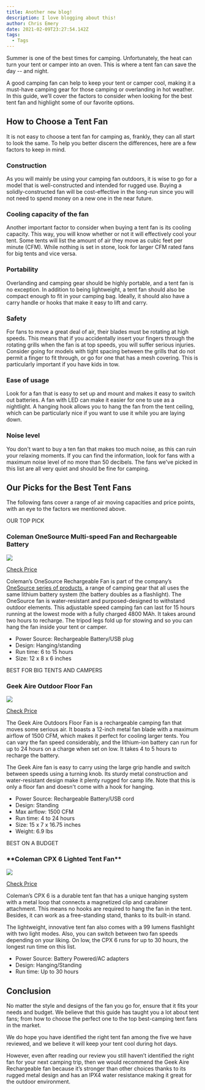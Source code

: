 ```yaml
---
title: Another new blog!
description: I love blogging about this!
author: Chris Emery
date: 2021-02-09T23:27:54.142Z
tags:
  - Tags
---
```

Summer is one of the best times for camping. Unfortunately, the heat can turn your tent or camper into an oven. This is where a tent fan can save the day -- and night.

A good camping fan can help to keep your tent or camper cool, making it a must-have camping gear for those camping or overlanding in hot weather. In this guide, we’ll cover the factors to consider when looking for the best tent fan and highlight some of our favorite options.

<div class="_form_23"></div><script src="https://emery.activehosted.com/f/embed.php?id=23" type="text/javascript" charset="utf-8"></script>

## **How to Choose a Tent Fan**

It is not easy to choose a tent fan for camping as, frankly, they can all start to look the same. To help you better discern the differences, here are a few factors to keep in mind.



### **Construction**

As you will mainly be using your camping fan outdoors, it is wise to go for a model that is well-constructed and intended for rugged use. Buying a solidly-constructed fan will be cost-effective in the long-run since you will not need to spend money on a new one in the near future.

### **Cooling capacity of the fan**

Another important factor to consider when buying a tent fan is its cooling capacity. This way, you will know whether or not it will effectively cool your tent. Some tents will list the amount of air they move as cubic feet per minute (CFM). While nothing is set in stone, look for larger CFM rated fans for big tents and vice versa.

### **Portability**

Overlanding and camping gear should be highly portable, and a tent fan is no exception. In addition to being lightweight, a tent fan should also be compact enough to fit in your camping bag. Ideally, it should also have a carry handle or hooks that make it easy to lift and carry.

### **Safety**

For fans to move a great deal of air, their blades must be rotating at high speeds. This means that if you accidentally insert your fingers through the rotating grills when the fan is at top speeds, you will suffer serious injuries. Consider going for models with tight spacing between the grills that do not permit a finger to fit through, or go for one that has a mesh covering. This is particularly important if you have kids in tow.

### **Ease of usage**

Look for a fan that is easy to set up and mount and makes it easy to switch out batteries. A fan with LED can make it easier for one to use as a nightlight. A hanging hook allows you to hang the fan from the tent ceiling, which can be particularly nice if you want to use it while you are laying down.

### **Noise level**

You don't want to buy a ten fan that makes too much noise, as this can ruin your relaxing moments. If you can find the information, look for fans with a maximum noise level of no more than 50 decibels. The fans we've picked in this list are all very quiet and should be fine for camping.

## **Our Picks for the Best Tent Fans**

The following fans cover a range of air moving capacities and price points, with an eye to the factors we mentioned above.

OUR TOP PICK

### **Coleman OneSource Multi-speed Fan and Rechargeable Battery**

[![](./images/colman_onesource_fan.jpg)](https://www.amazon.com/Coleman-Rechargeable-OneSource-Lithium-Battery/dp/B082QLSR83?th=1&linkCode=ll1&tag=ordealist-20&linkId=9471f313e9c9396a5f4a841cbc3ae67d&language=en_US&ref_=as_li_ss_tl)

[Check Price](https://www.amazon.com/Coleman-Rechargeable-OneSource-Lithium-Battery/dp/B082QLSR83?th=1&linkCode=ll1&tag=ordealist-20&linkId=9471f313e9c9396a5f4a841cbc3ae67d&language=en_US&ref_=as_li_ss_tl)

Coleman’s OneSource Rechargeable Fan is part of the company’s [OneSource series of products](https://www.amazon.com/stores/page/0319F4D9-CA4D-425F-A90B-19A841D87676?ingress=0&visitId=c3fd7046-d081-4d12-9c5c-e1dde3f83f0d&store_ref=SLP_FW_1AE69CA2-BE8F-43CB-809B-5F9A555EB7CC&linkCode=ll2&tag=ordealist-20&linkId=923d14e5c6b5cd86c237dc628d11ed6f&language=en_US&ref_=as_li_ss_tl), a range of camping gear that all uses the same lithium battery system (the battery doubles as a flashlight). The OneSource fan is water-resistant and purposed-designed to withstand outdoor elements. This adjustable speed camping fan can last for 15 hours running at the lowest mode with a fully charged 4800 MAh. It takes around two hours to recharge. The tripod legs fold up for stowing and so you can hang the fan inside your tent or camper.

* Power Source: Rechargeable Battery/USB plug
* Design: Hanging/standing
* Run time: 6 to 15 hours
* Size: 12 x 8 x 6 inches

BEST FOR BIG TENTS AND CAMPERS

### **Geek Aire Outdoor Floor Fan**

[![](./images/geek_aire_fan.jpg)](https://www.amazon.com/Geek-Aire-Cordless-Variable-Rechargeable/dp/B0856SYL43?&linkCode=ll1&tag=ordealist-20&linkId=99a10da275b801991eff422ad5d1b58c&language=en_US&ref_=as_li_ss_tl)

[Check Price](https://www.amazon.com/Geek-Aire-Cordless-Variable-Rechargeable/dp/B0856SYL43?&linkCode=ll1&tag=ordealist-20&linkId=99a10da275b801991eff422ad5d1b58c&language=en_US&ref_=as_li_ss_tl)

The Geek Aire Outdoors Floor Fan is a rechargeable camping fan that moves some serious air. It boasts a 12-inch metal fan blade with a maximum airflow of 1500 CFM, which makes it perfect for cooling larger tents. You can vary the fan speed considerably, and the lithium-ion battery can run for up to 24 hours on a charge when set on low. It takes 4 to 5 hours to recharge the battery.

The Geek Aire fan is easy to carry using the large grip handle and switch between speeds using a turning knob. Its sturdy metal construction and water-resistant design make it plenty rugged for camp life. Note that this is only a floor fan and doesn't come with a hook for hanging.

* Power Source: Rechargeable Battery/USB cord
* Design: Standing
* Max airflow: 1500 CFM
* Run time: 4 to 24 hours
* Size: 15 x 7 x 16.75 inches
* Weight: 6.9 lbs

BEST ON A BUDGET

### \***\*Coleman CPX 6 Lighted Tent Fan\****

[![](./images/coleman_cpx_fan.jpg)](https://www.amazon.com/Coleman-CPX-Lighted-Tent-Stand/dp/B008DCYDH8?dchild=1&keywords=Coleman+CPX+6+Lighted+Tent+Fan&qid=1612227694&sr=8-2&linkCode=ll1&tag=ordealist-20&linkId=219f1ec74c9c33bce060a82406a4f4a8&language=en_US&ref_=as_li_ss_tl)

[Check Price](https://www.amazon.com/Coleman-CPX-Lighted-Tent-Stand/dp/B008DCYDH8?dchild=1&keywords=Coleman+CPX+6+Lighted+Tent+Fan&qid=1612227694&sr=8-2&linkCode=ll1&tag=ordealist-20&linkId=1bfa6240d8f132e6f2558405c4d4f928&language=en_US&ref_=as_li_ss_tl)

Coleman’s CPX 6 is a durable tent fan that has a unique hanging system with a metal loop that connects a magnetized clip and carabiner attachment. This means no hooks are required to hang the fan in the tent. Besides, it can work as a free-standing stand, thanks to its built-in stand.

The lightweight, innovative tent fan also comes with a 99 lumens flashlight with two light modes. Also, you can switch between two fan speeds depending on your liking. On low, the CPX 6 runs for up to 30 hours, the longest run time on this list.

* Power Source: Battery Powered/AC adapters
* Design: Hanging/Standing
* Run time: Up to 30 hours

## **Conclusion**

No matter the style and designs of the fan you go for, ensure that it fits your needs and budget. We believe that this guide has taught you a lot about tent fans; from how to choose the perfect one to the top best-camping tent fans in the market.

We do hope you have identified the right tent fan among the five we have reviewed, and we believe it will keep your tent cool during hot days.

However, even after reading our review you still haven’t identified the right fan for your next camping trip, then we would recommend the Geek Aire Rechargeable fan because it’s stronger than other choices thanks to its rugged metal design and has an IPX4 water resistance making it great for the outdoor environment.